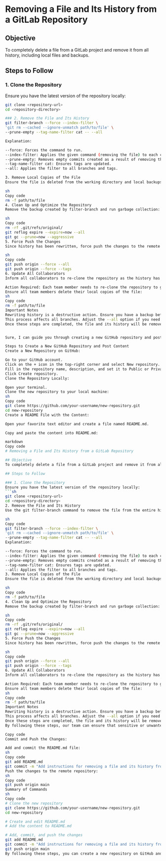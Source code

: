 # Removing a File and Its History from a GitLab Repository

## Objective
To completely delete a file from a GitLab project and remove it from all history, including local files and backups.

## Steps to Follow

### 1. Clone the Repository
Ensure you have the latest version of the repository locally:
```sh
git clone <repository-url>
cd <repository-directory>

### 2. Remove the File and Its History
git filter-branch --force --index-filter \
'git rm --cached --ignore-unmatch path/to/file' \
--prune-empty --tag-name-filter cat -- --all

Explanation:

--force: Forces the command to run.
--index-filter: Applies the given command (removing the file) to each commit.
--prune-empty: Removes empty commits created as a result of removing the file.
--tag-name-filter cat: Ensures tags are updated.
--all: Applies the filter to all branches and tags.

3. Remove Local Copies of the File
Ensure the file is deleted from the working directory and local backups:

sh
Copy code
rm -f path/to/file
4. Clean Up and Optimize the Repository
Remove the backup created by filter-branch and run garbage collection:

sh
Copy code
rm -rf .git/refs/original/
git reflog expire --expire=now --all
git gc --prune=now --aggressive
5. Force Push the Changes
Since history has been rewritten, force push the changes to the remote repository:

sh
Copy code
git push origin --force --all
git push origin --force --tags
6. Update All Collaborators
Inform all collaborators to re-clone the repository as the history has been rewritten:

Action Required: Each team member needs to re-clone the repository to get the updated history.
Ensure all team members delete their local copies of the file:
sh
Copy code
rm -f path/to/file
Important Notes
Rewriting history is a destructive action. Ensure you have a backup before performing these steps.
This process affects all branches. Adjust the --all option if you need to target specific branches.
Once these steps are completed, the file and its history will be removed from the Git repository. Local copies of the repository with the file still present will need to be re-cloned to reflect the changes.


Sure, I can guide you through creating a new GitHub repository and posting this content in a README file.

Steps to Create a New GitHub Repository and Post Content
Create a New Repository on GitHub:

Go to your GitHub account.
Click on the + icon in the top-right corner and select New repository.
Fill in the repository name, description, and set it to Public or Private as needed.
Click Create repository.
Clone the Repository Locally:

Open your terminal.
Clone the new repository to your local machine:
sh
Copy code
git clone https://github.com/your-username/new-repository.git
cd new-repository
Create a README File with the Content:

Open your favorite text editor and create a file named README.md.

Copy and paste the content into README.md:

markdown
Copy code
# Removing a File and Its History from a GitLab Repository

## Objective
To completely delete a file from a GitLab project and remove it from all history, including local files and backups.

## Steps to Follow

### 1. Clone the Repository
Ensure you have the latest version of the repository locally:
```sh
git clone <repository-url>
cd <repository-directory>
2. Remove the File and Its History
Use the git filter-branch command to remove the file from the entire history:

sh
Copy code
git filter-branch --force --index-filter \
'git rm --cached --ignore-unmatch path/to/file' \
--prune-empty --tag-name-filter cat -- --all
Explanation:

--force: Forces the command to run.
--index-filter: Applies the given command (removing the file) to each commit.
--prune-empty: Removes empty commits created as a result of removing the file.
--tag-name-filter cat: Ensures tags are updated.
--all: Applies the filter to all branches and tags.
3. Remove Local Copies of the File
Ensure the file is deleted from the working directory and local backups:

sh
Copy code
rm -f path/to/file
4. Clean Up and Optimize the Repository
Remove the backup created by filter-branch and run garbage collection:

sh
Copy code
rm -rf .git/refs/original/
git reflog expire --expire=now --all
git gc --prune=now --aggressive
5. Force Push the Changes
Since history has been rewritten, force push the changes to the remote repository:

sh
Copy code
git push origin --force --all
git push origin --force --tags
6. Update All Collaborators
Inform all collaborators to re-clone the repository as the history has been rewritten:

Action Required: Each team member needs to re-clone the repository to get the updated history.
Ensure all team members delete their local copies of the file:
sh
Copy code
rm -f path/to/file
Important Notes
Rewriting history is a destructive action. Ensure you have a backup before performing these steps.
This process affects all branches. Adjust the --all option if you need to target specific branches.
Once these steps are completed, the file and its history will be removed from the Git repository. Local copies of the repository with the file still present will need to be re-cloned to reflect the changes.
By following these steps, our team can ensure that sensitive or unwanted files are completely removed from our GitLab project and its history, including local copies and backups.

Copy code
Commit and Push the Changes:

Add and commit the README.md file:
sh
Copy code
git add README.md
git commit -m "Add instructions for removing a file and its history from a GitLab repository"
Push the changes to the remote repository:
sh
Copy code
git push origin main
Summary of Commands
sh
Copy code
# Clone the new repository
git clone https://github.com/your-username/new-repository.git
cd new-repository

# Create and edit README.md
# Add the content to README.md

# Add, commit, and push the changes
git add README.md
git commit -m "Add instructions for removing a file and its history from a GitLab repository"
git push origin main
By following these steps, you can create a new repository on GitHub and post the content in a README file. If you have any issues or need further kassistance, feel free to ask!